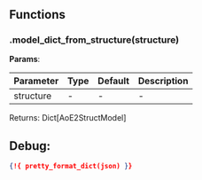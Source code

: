 # 

## Functions


### .model_dict_from_structure(structure)



**Params**:

| Parameter | Type | Default | Description |
| --------- | ---- | ------- | ----------- |
| structure | - | - | - |

Returns: Dict[AoE2StructModel]


 
## Debug:
```json
{!{ pretty_format_dict(json) }}
```